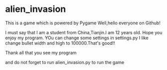 # alien_invasion
This is a game which is powered by Pygame
Well,hello everyone on Github!

I must say that I am a student from China,Tianjin.I am 12 years old.
Hope you enjoy my program.
YOu can change some settings in settings.py
I like change bullet width and high to 100000.That's good!!

Thank all that you see my program

and do not forget to run alien_invasion.py to run the game
